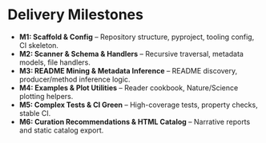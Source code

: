 # Delivery Milestones

- **M1: Scaffold & Config** – Repository structure, pyproject, tooling config, CI skeleton.
- **M2: Scanner & Schema & Handlers** – Recursive traversal, metadata models, file handlers.
- **M3: README Mining & Metadata Inference** – README discovery, producer/method inference logic.
- **M4: Examples & Plot Utilities** – Reader cookbook, Nature/Science plotting helpers.
- **M5: Complex Tests & CI Green** – High-coverage tests, property checks, stable CI.
- **M6: Curation Recommendations & HTML Catalog** – Narrative reports and static catalog export.
